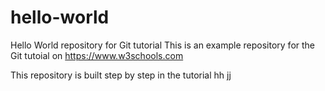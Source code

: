 # hello-world
Hello World repository for Git tutorial
This is an example repository for the Git tutoial on https://www.w3schools.com

This repository is built step by step in the tutorial
hh
jj
